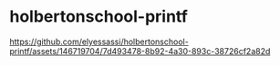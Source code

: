 # holbertonschool-printf

https://github.com/elyessassi/holbertonschool-printf/assets/146719704/7d493478-8b92-4a30-893c-38726cf2a82d
